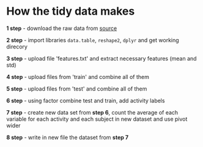 # How the tidy data makes

**1 step** - download the raw data from [source](https://d396qusza40orc.cloudfront.net/getdata%2Fprojectfiles%2FUCI%20HAR%20Dataset.zip) 

**2 step** - import libraries `data.table`, `reshape2`, `dplyr` and get working direcory

**3 step** - upload file 'features.txt' and extract necessary features (mean and std)

**4 step** - upload files from 'train' and combine all of them

**5 step** - upload files from 'test' and combine all of them

**6 step** - using factor combine test and train, add activity labels

**7 step** - create new data set from **step 6**, count the average of each variable for each activity and each subject in new dataset and use pivot wider

**8 step** - write in new file the dataset from **step 7**
